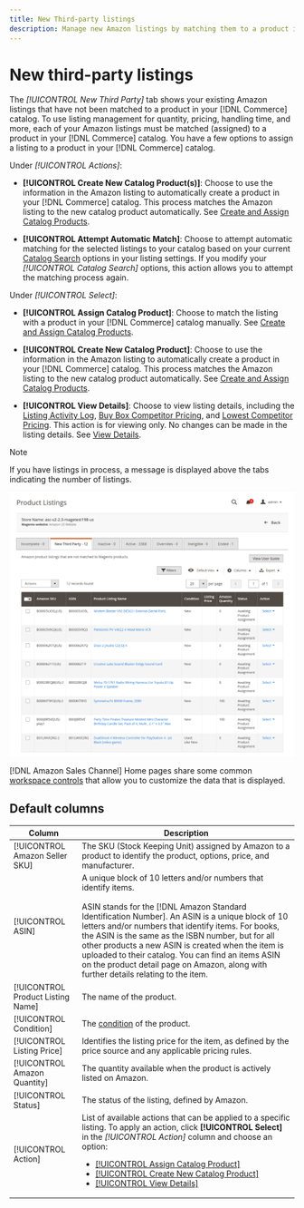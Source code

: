 ```yaml
---
title: New Third-party listings
description: Manage new Amazon listings by matching them to a product in your Commerce catalog.
---
```


# New third-party listings

The _[!UICONTROL New Third Party]_ tab shows your existing Amazon listings that have not been matched to a product in your [!DNL Commerce] catalog. To use listing management for quantity, pricing, handling time, and more, each of your Amazon listings must be matched (assigned) to a product in your [!DNL Commerce] catalog. You have a few options to assign a listing to a product in your [!DNL Commerce] catalog.

Under _[!UICONTROL Actions]_:

- **[!UICONTROL Create New Catalog Product(s)]**: Choose to use the information in the Amazon listing to automatically create a product in your [!DNL Commerce] catalog. This process matches the Amazon listing to the new catalog product automatically. See [Create and Assign Catalog Products](./creating-assigning-catalog-products.md).

- **[!UICONTROL Attempt Automatic Match]**: Choose to attempt automatic matching for the selected listings to your catalog based on your current [Catalog Search](./catalog-search.md) options in your listing settings. If you modify your _[!UICONTROL Catalog Search]_ options, this action allows you to attempt the matching process again.

Under _[!UICONTROL Select]_:

- **[!UICONTROL Assign Catalog Product]**: Choose to match the listing with a product in your [!DNL Commerce] catalog manually. See [Create and Assign Catalog Products](./creating-assigning-catalog-products.md).

- **[!UICONTROL Create New Catalog Product]**: Choose to use the information in the Amazon listing to automatically create a product in your [!DNL Commerce] catalog. This process matches the Amazon listing to the new catalog product automatically. See [Create and Assign Catalog Products](./creating-assigning-catalog-products.md).

- **[!UICONTROL View Details]**: Choose to view listing details, including the [Listing Activity Log](./product-listing-details.md#listing-activity-log), [Buy Box Competitor Pricing](./product-listing-details.md#buy-box-competitor-pricing), and [Lowest Competitor Pricing](./product-listing-details.md#lowest-competitor-pricing). This action is for viewing only. No changes can be made in the listing details. See [View Details](./product-listing-details.md).

>[!NOTE]
>
>If you have listings in process, a message is displayed above the tabs indicating the number of listings.

![New third party listings](assets/amazon-listings-new-third-party.png)

[!DNL Amazon Sales Channel] Home pages share some common [workspace controls](./workspace-controls.md) that allow you to customize the data that is displayed.

## Default columns

|Column|Description|
|---|---|
|[!UICONTROL Amazon Seller SKU]|The SKU (Stock Keeping Unit) assigned by Amazon to a product to identify the product, options, price, and manufacturer. |
|[!UICONTROL ASIN]|A unique block of 10 letters and/or numbers that identify items.<br><br>ASIN stands for the [!DNL Amazon Standard Identification Number]. An ASIN is a unique block of 10 letters and/or numbers that identify items. For books, the ASIN is the same as the ISBN number, but for all other products a new ASIN is created when the item is uploaded to their catalog. You can find an items ASIN on the product detail page on Amazon, along with further details relating to the item. |
|[!UICONTROL Product Listing Name]|The name of the product. |
|[!UICONTROL Condition]|The [condition](./product-listing-condition.md) of the product. |
|[!UICONTROL Listing Price]|Identifies the listing price for the item, as defined by the price source and any applicable pricing rules. |
|[!UICONTROL Amazon Quantity]|The quantity available when the product is actively listed on Amazon. |
|[!UICONTROL Status]|The status of the listing, defined by Amazon. |
|[!UICONTROL Action]|List of available actions that can be applied to a specific listing. To apply an action, click **[!UICONTROL Select]** in the _[!UICONTROL Action]_ column and choose an option:<ul><li>[[!UICONTROL Assign Catalog Product]](./creating-assigning-catalog-products.md)</li><li>[[!UICONTROL Create New Catalog Product]](./creating-assigning-catalog-products.md)</li><li>[[!UICONTROL View Details]](./product-listing-details.md)</li></ul> |
